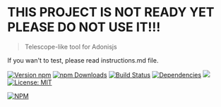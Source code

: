 # THIS PROJECT IS NOT READY YET PLEASE DO NOT USE IT!!!

>Telescope-like tool for Adonisjs

If you wan't to test, please read instructions.md file.

[![Version npm](https://img.shields.io/npm/v/adoscopejs.svg?style=flat-square)](https://www.npmjs.com/package/adoscopejs)
[![npm Downloads](https://img.shields.io/npm/dm/adoscopejs.svg?style=flat-square)](https://npmcharts.com/compare/adoscopejs?minimal=true)
[![Build Status](https://img.shields.io/travis/Melchyore/adoscopejs/master.svg?style=flat-square)](https://travis-ci.org/Melchyore/adoscopejs)
[![Dependencies](https://img.shields.io/david/Melchyore/adoscopejs.svg?style=flat-square)](https://david-dm.org/Melchyore/adoscopejs)
![](https://img.shields.io/badge/types-Typescript-blue.svg?style=flat-square)
[![License: MIT](https://img.shields.io/badge/License-MIT-green.svg?style=flat-square)](https://opensource.org/licenses/MIT)

[![NPM](https://nodei.co/npm/adoscopejs.png?downloads=true&downloadRank=true)](https://nodei.co/npm/adoscopejs/)
